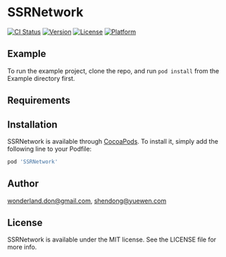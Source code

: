 # SSRNetwork

[![CI Status](https://img.shields.io/travis/wonderland.don@gmail.com/SSRNetwork.svg?style=flat)](https://travis-ci.org/wonderland.don@gmail.com/SSRNetwork)
[![Version](https://img.shields.io/cocoapods/v/SSRNetwork.svg?style=flat)](https://cocoapods.org/pods/SSRNetwork)
[![License](https://img.shields.io/cocoapods/l/SSRNetwork.svg?style=flat)](https://cocoapods.org/pods/SSRNetwork)
[![Platform](https://img.shields.io/cocoapods/p/SSRNetwork.svg?style=flat)](https://cocoapods.org/pods/SSRNetwork)

## Example

To run the example project, clone the repo, and run `pod install` from the Example directory first.

## Requirements

## Installation

SSRNetwork is available through [CocoaPods](https://cocoapods.org). To install
it, simply add the following line to your Podfile:

```ruby
pod 'SSRNetwork'
```

## Author

wonderland.don@gmail.com, shendong@yuewen.com

## License

SSRNetwork is available under the MIT license. See the LICENSE file for more info.
